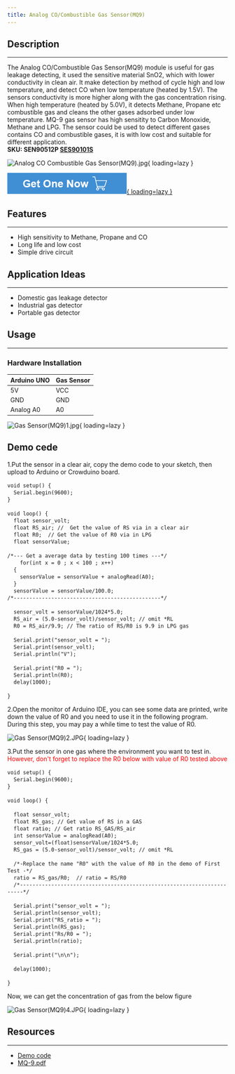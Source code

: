 ```yaml
---
title: Analog CO/Combustible Gas Sensor(MQ9)
---
```


## Description
-----------

The Analog CO/Combustible Gas Sensor(MQ9) module is useful for gas leakage detecting, it used the sensitive material SnO2, which with lower conductivity in clean air. It make detection by method of cycle high and low temperature, and detect CO when low temperature (heated by 1.5V). The sensors conductivity is more higher along with the gas concentration rising. When high temperature (heated by 5.0V), it detects Methane, Propane etc combustible gas and cleans the other gases adsorbed under low temperature. MQ-9 gas sensor has high sensitity to Carbon Monoxide, Methane and LPG. The sensor could be used to detect different gases contains CO and combustible gases, it is with low cost and suitable for different application.  
**SKU: SEN90512P [SES90101S](http://www.elecrow.com/analog-cocombustible-gas-sensormq9-p-485.html)**

![Analog CO Combustible Gas Sensor(MQ9).jpg](https://wiki.elecrow.com/images/thumb/9/9a/Analog_CO_Combustible_Gas_Sensor%28MQ9%29.jpg/400px-Analog_CO_Combustible_Gas_Sensor%28MQ9%29.jpg){ loading=lazy }

[![Alt text](./assets/images/Get_one_now.png){ loading=lazy }](https://www.elecrow.com/analog-cocombustible-gas-sensormq9-p-485.html?wiki "Title text")

## Features
--------

- High sensitivity to Methane, Propane and CO
- Long life and low cost
- Simple drive circuit

## Application Ideas
-----------------

- Domestic gas leakage detector
- Industrial gas detector
- Portable gas detector

## Usage
-----

### Hardware Installation

| Arduino UNO | Gas Sensor |
|---|---|
| 5V | VCC |
| GND | GND |
| Analog A0 | A0 |

![Gas Sensor(MQ9)1.jpg](https://wiki.elecrow.com/images/thumb/6/6b/Gas_Sensor%28MQ9%291.jpg/500px-Gas_Sensor%28MQ9%291.jpg){ loading=lazy }

Demo cede
---------

1.Put the sensor in a clear air, copy the demo code to your sketch, then upload to Arduino or Crowduino board.

```
void setup() {
  Serial.begin(9600);
}
 
void loop() {
  float sensor_volt; 
  float RS_air; //  Get the value of RS via in a clear air
  float R0;  // Get the value of R0 via in LPG
  float sensorValue;

/*--- Get a average data by testing 100 times ---*/   
    for(int x = 0 ; x < 100 ; x++)
  {
    sensorValue = sensorValue + analogRead(A0);
  }
  sensorValue = sensorValue/100.0;
/*-----------------------------------------------*/

  sensor_volt = sensorValue/1024*5.0;
  RS_air = (5.0-sensor_volt)/sensor_volt; // omit *RL
  R0 = RS_air/9.9; // The ratio of RS/R0 is 9.9 in LPG gas
  
  Serial.print("sensor_volt = ");
  Serial.print(sensor_volt);
  Serial.println("V");
  
  Serial.print("R0 = ");
  Serial.println(R0);
  delay(1000);

}
```

2.Open the monitor of Arduino IDE, you can see some data are printed, write down the value of R0 and you need to use it in the following program. During this step, you may pay a while time to test the value of R0.

![Gas Sensor(MQ9)2.JPG](https://wiki.elecrow.com/images/c/c7/Gas_Sensor%28MQ9%292.JPG){ loading=lazy }

3.Put the sensor in one gas where the environment you want to test in. <font color="red">However, don't forget to replace the R0 below with value of R0 tested above</font>

```
void setup() {
  Serial.begin(9600);
}
 
void loop() {
  
  float sensor_volt;
  float RS_gas; // Get value of RS in a GAS
  float ratio; // Get ratio RS_GAS/RS_air
  int sensorValue = analogRead(A0);
  sensor_volt=(float)sensorValue/1024*5.0;
  RS_gas = (5.0-sensor_volt)/sensor_volt; // omit *RL
  
  /*-Replace the name "R0" with the value of R0 in the demo of First Test -*/
  ratio = RS_gas/R0;  // ratio = RS/R0 
  /*-----------------------------------------------------------------------*/
  
  Serial.print("sensor_volt = ");
  Serial.println(sensor_volt);
  Serial.print("RS_ratio = ");
  Serial.println(RS_gas);
  Serial.print("Rs/R0 = ");
  Serial.println(ratio);
  
  Serial.print("\n\n");

  delay(1000);

}
```

Now, we can get the concentration of gas from the below figure 

![Gas Sensor(MQ9)4.JPG](https://wiki.elecrow.com/images/5/55/Gas_Sensor%28MQ9%294.JPG){ loading=lazy }

## Resources
---------

- [Demo code](./files/Gas-Sensor-MQ9-zip.md)
- [MQ-9.pdf](./files/MQ-9-pdf.md)
